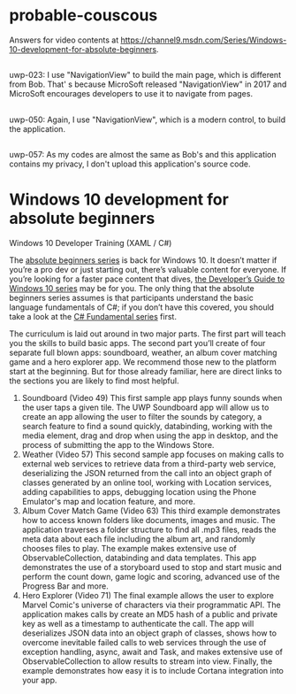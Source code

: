 # probable-couscous
Answers for video contents at https://channel9.msdn.com/Series/Windows-10-development-for-absolute-beginners.
##
uwp-023: I use "NavigationView" to build the main page, which is different from Bob. That' s because MicroSoft released "NavigationView" in 2017 and MicroSoft encourages developers to use it to navigate from pages.
##
uwp-050: Again, I use "NavigationView", which is a modern control, to build the application.
##
uwp-057: As my codes are almost the same as Bob's and this application contains my privacy, I don't upload this application's source code. 
# Windows 10 development for absolute beginners
Windows 10 Developer Training (XAML / C#)

The [absolute beginners series](https://channel9.msdn.com/Series/Windows-10-development-for-absolute-beginners) is back for Windows 10. It doesn’t matter if you’re a pro dev or just starting out, there’s valuable content for everyone. If you’re looking for a faster pace content that dives, [the Developer’s Guide to Windows 10 series](https://channel9.msdn.com/Events/Windows/Developers-Guide-to-Windows-10-RTM) may be for you. The only thing that the absolute beginners series assumes is that participants understand the basic language fundamentals of C#; if you don’t have this covered, you should take a look at the [C# Fundamental series](https://channel9.msdn.com/Series/C-Fundamentals-for-Absolute-Beginners) first.

The curriculum is laid out around in two major parts. The first part will teach you the skills to build basic apps. The second part you’ll create of four separate full blown apps: soundboard, weather, an album cover matching game and a hero explorer app. We recommend those new to the platform start at the beginning. But for those already familiar, here are direct links to the sections you are likely to find most helpful.

1. Soundboard (Video 49) This first sample app plays funny sounds when the user taps a given tile. The UWP Soundboard app will allow us to create an app allowing the user to filter the sounds by category, a search feature to find a sound quickly, databinding, working with the media element, drag and drop when using the app in desktop, and the process of submitting the app to the Windows Store.
2. Weather (Video 57) This second sample app focuses on making calls to external web services to retrieve data from a third-party web service, deserializing the JSON returned from the call into an object graph of classes generated by an online tool, working with Location services, adding capabilities to apps, debugging location using the Phone Emulator's map and location feature, and more.
3. Album Cover Match Game (Video 63) This third example demonstrates how to access known folders like documents, images and music. The application traverses a folder structure to find all .mp3 files, reads the meta data about each file including the album art, and randomly chooses files to play. The example makes extensive use of ObservableCollection, databinding and data templates. This app demonstrates the use of a storyboard used to stop and start music and perform the count down, game logic and scoring, advanced use of the Progress Bar and more.
4. Hero Explorer (Video 71) The final example allows the user to explore Marvel Comic's universe of characters via their programmatic API. The application makes calls by create an MD5 hash of a public and private key as well as a timestamp to authenticate the call. The app will deserializes JSON data into an object graph of classes, shows how to overcome inevitable failed calls to web services through the use of exception handling, async, await and Task, and makes extensive use of ObservableCollection to allow results to stream into view. Finally, the example demonstrates how easy it is to include Cortana integration into your app.
